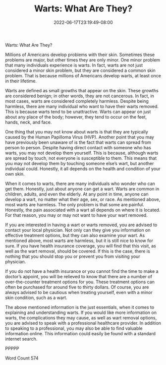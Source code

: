 ﻿---
title: "Warts:  What Are They?"
date: 2022-06-17T23:19:49-08:00
description: "Wart Removal Tips for Web Success"
featured_image: "/images/Wart Removal.jpg"
tags: ["Wart Removal"]
---

Warts:  What Are They?

Millions of Americans develop problems with their skin. Sometimes these problems are major, but other times they are only minor. One minor problem that many individuals experience is warts. In fact, warts are not just considered a minor skin problem, but they are considered a common skin problem. That is because millions of Americans develop warts, at least once in their lifetime.

Warts are defined as small growths that appear on the skin. These growths are considered benign; in other words, they are not cancerous.  In fact, in most cases, warts are considered completely harmless. Despite being harmless, there are many individual who want to have their warts removed.  This is because warts tend to be unattractive.  Warts can appear on just about any place of the body; however, they tend to occur on the feet, hands, neck, and face. 

One thing that you may not know about warts is that they are typically caused by the Human Papilloma Virus (HVP). Another point that you may have previously been unaware of is the fact that warts can spread from person to person. Despite having direct contact with someone who has warts, you may not develop them yourself.  This is because, although warts are spread by touch, not everyone is susceptible to them. This means that you may not develop them by touching someone else’s wart, but another individual could. Honestly, it all depends on the health and condition of your own skin.

When it comes to warts, there are many individuals who wonder who can get them. Honestly, just about anyone can get a wart. Warts are common in children, adults, and even the elderly.  At any point in time, anyone can develop a wart, no matter what their age, sex, or race.  As mentioned above, most warts are harmless. The only problem is that some are painful.  Honestly, the pain associated with a wart all depends on where it is located. For that reason, you may or may not want to have your wart removed.

If you are interested in having a wart or warts removed, you are advised to contact your local physician. Not only can they give you information on effective treatment options, but they can also examine your wart. As mentioned above, most warts are harmless, but it is still nice to know for sure.  If you have health insurance coverage, you will find that this visit, as well as the wart removal, should be covered.  If this is the case, there is nothing that you should stop you or prevent you from visiting your physician.  

If you do not have a health insurance or you cannot find the time to make a doctor’s appoint, you will be relieved to know that there are a number of over-the-counter treatment options for you. These treatment options can often be purchased for around five to thirty dollars.  Of course, you are always advised to be cautious when treating yourself, even with a minor skin condition, such as a wart.  

The above mentioned information is the just essentials, when it comes to explaining and understanding warts. If you would like more information on warts, the complications they may cause, as well as wart removal options, you are advised to speak with a professional healthcare provider. In addition to speaking to a professional, you may also be able to find valuable information online.  This information could easily be found with a standard internet search.

PPPPP

Word Count 574

